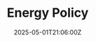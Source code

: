 ---
title: Energy Policy
linkTitle: Energy Policy
date: '2025-05-01T21:06:00Z'
weight: 1
description: Green Orbit Digital's Energy Policy focuses on improving energy performance,
  achieving carbon neutrality, and complying with regulations. It outlines commitments
  to continuous improvement, sustainable procurement, and effective communication,
  while establishing roles and responsibilities for energy management within the organization.
draft: false
ref: energy-policy
---